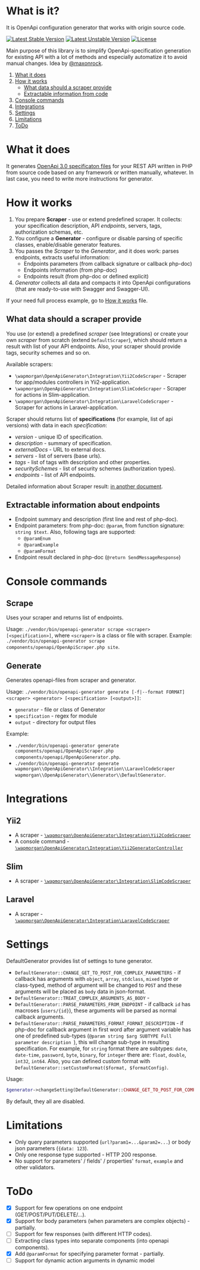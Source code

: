 # What is it?
It is OpenApi configuration generator that works with origin source code.

[![Latest Stable Version](https://poser.pugx.org/wapmorgan/openapi-generator/v/stable)](https://packagist.org/packages/wapmorgan/openapi-generator)
[![Latest Unstable Version](https://poser.pugx.org/wapmorgan/openapi-generator/v/unstable)](https://packagist.org/packages/wapmorgan/openapi-generator)
[![License](https://poser.pugx.org/wapmorgan/openapi-generator/license)](https://packagist.org/packages/wapmorgan/openapi-generator)

Main purpose of this library is to simplify OpenApi-specification generation for existing API with a lot of methods and especially automatize it to avoid manual changes. Idea by [@maxonrock](https://github.com/maxonrock).

1. [What it does](#what-it-does)
2. [How it works](#how-it-works)
    - [What data should a scraper provide](#what-data-should-a-scraper-provide)
    - [Extractable information from code](#extractable-information-from-code)
3. [Console commands](#console-commands)
4. [Integrations](#integrations)
5. [Settings](#settings)
6. [Limitations](#limitations)
7. [ToDo](#todo)

# What it does

It generates [OpenApi 3.0 specificaton files](https://swagger.io/docs/specification/about/) for your REST API written in
PHP from source code based on any framework or written manually, whatever. In last case, you need to write more 
instructions for generator.

# How it works
1. You prepare **Scraper** - use or extend predefined scraper. It collects: your specification description, API _endpoints_, servers, tags, authorization schemas, etc.
2. You configure a **Generator** - configure or disable parsing of specific classes, enable/disable generator features.
3. You passes the _Scraper_ to the _Generator_, and it does work: parses endpoints, extracts useful information:
    - Endpoints parameters (from callback signature or callback php-doc)
    - Endpoints information (from php-doc)
    - Endpoints result (from php-doc or defined explicit)
4. _Generator_ collects all data and compacts it into OpenApi configurations (that are ready-to-use with Swagger and Swagger-UI).

If your need full process example, go to [How it works](docs/how_it_works.md) file.

## What data should a scraper provide

You use (or extend) a predefined _scraper_ (see Integrations) or create your own _scraper_ from scratch (extend `DefaultScraper`), which should return a result with list of your API endpoints. Also, your scraper should provide tags, security schemes and so on.

Available scrapers:
- `\wapmorgan\OpenApiGenerator\Integration\Yii2CodeScraper` - Scraper for app/modules controllers in Yii2-application.
- `\wapmorgan\OpenApiGenerator\Integration\SlimCodeScraper` - Scraper for actions in Slim-application.
- `\wapmorgan\OpenApiGenerator\Integration\LaravelCodeScraper` - Scraper for actions in Laravel-application.

Scraper should returns list of **specifications** (for example, list of api versions) with data in each _specification_:
- _version_ - unique ID of specification.
- _description_ - summary of specification.
- _externalDocs_ - URL to external docs.
- _servers_ - list of servers (base urls).
- _tags_ - list of tags with description and other properties.
- _securitySchemes_ - list of security schemes (authorization types).
- _endpoints_ - list of API endpoints.

Detailed information about Scraper result: [in another document](docs/scraper_result.md).

## Extractable information about endpoints

- Endpoint summary  and description (first line and rest of php-doc).
- Endpoint parameters: from php-doc: `@param`,  from function signature: `string $text`.
    Also, following tags are supported:
    - `@paramEnum`
    - `@paramExample`
    - `@paramFormat`
- Endpoint result declared in php-doc (`@return SendMessageResponse`)

# Console commands
## Scrape
Uses your scraper and returns list of endpoints.

Usage: `./vendor/bin/openapi-generator scrape <scraper> [<specification>]`, where `<scraper>` is a class or file with scraper.
Example: `./vendor/bin/openapi-generator scrape components/openapi/OpenApiScraper.php site`.

## Generate
Generates openapi-files from scraper and generator.

Usage: `./vendor/bin/openapi-generator generate [-f|--format FORMAT] <scraper> <generator> [<specification> [<output>]]`:
- `generator` - file or class of Generator
- `specification` - regex for module
- `output` - directory for output files

Example: 
- `./vendor/bin/openapi-generator generate components/openapi/OpenApiScraper.php components/openapi/OpenApiGenerator.php`.
- `./vendor/bin/openapi-generator generate wapmorgan\\OpenApiGenerator\\Integration\\LaravelCodeScraper wapmorgan\\OpenApiGenerator\\Generator\\DefaultGenerator`.

# Integrations
## Yii2

- A scraper - [`\wapmorgan\OpenApiGenerator\Integration\Yii2CodeScraper`](src/Integration/Yii2CodeScraper.php)
- A console command - [`\wapmorgan\OpenApiGenerator\Integration\Yii2GeneratorController`](src/Integration/Yii2GeneratorController.php)

## Slim

- A scraper - [`\wapmorgan\OpenApiGenerator\Integration\SlimCodeScraper`](src/Integration/SlimCodeScraper.php)

## Laravel

- A scraper - [`\wapmorgan\OpenApiGenerator\Integration\LaravelCodeScraper`](src/Integration/LaravelCodeScraper.php)

# Settings
DefaultGenerator provides list of settings to tune generator.

- `DefaultGenerator::CHANGE_GET_TO_POST_FOR_COMPLEX_PARAMETERS` - if callback has arguments with `object`, `array`, `stdclass`, `mixed` type or class-typed, method of argument will be changed to `POST` and these arguments will be placed as `body` data in json-format.
- `DefaultGenerator::TREAT_COMPLEX_ARGUMENTS_AS_BODY` -
- `DefaultGenerator::PARSE_PARAMETERS_FROM_ENDPOINT` - if callback `id` has macroses (`users/{id}`), these arguments will be parsed as normal callback arguments.
- `DefaultGenerator::PARSE_PARAMETERS_FORMAT_FORMAT_DESCRIPTION` - if php-doc for callback argument in first word after argument variable has one of predefined sub-types (`@param string $arg SUBTYPE Full parameter description `), this will change sub-type in resulting specification.
For example, for `string` format there are subtypes: `date`, `date-time`, `password`, `byte`, `binary`, for `integer` there are: `float`, `double`, `int32`, `int64`.
Also, you can defined custom format with `DefaultGenerator::setCustomFormat($format, $formatConfig)`.

Usage:
```php
$generator->changeSetting(DefaultGenerator::CHANGE_GET_TO_POST_FOR_COMPLEX_PARAMETERS, true);
```

By default, they all are disabled.

# Limitations
- Only query parameters supported (`url?param1=...&param2=...`) or body json parameters (`{data: 123`).
- Only one response type supported - HTTP 200 response.
- No support for parameters' / fields' / properties' `format`, `example` and other validators.

# ToDo
- [x] Support for few operations on one endpoint (GET/POST/PUT/DELETE/...).
- [x] Support for body parameters (when parameters are complex objects) - partially.
- [ ] Support for few responses (with different HTTP codes).
- [ ] Extracting class types into separate components (into openapi components).
- [x] Add `@paramFormat` for specifying parameter format - partially.
- [ ] Support for dynamic action arguments in dynamic model
